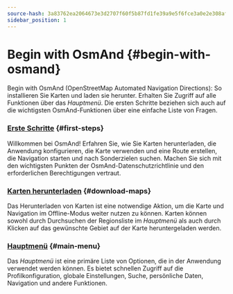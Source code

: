```yaml
---
source-hash: 3a83762ea2064673e3d2707f60f5b87fd1fe39a9e5f6fce3a0e2e308af462f25
sidebar_position: 1
---
```


# Begin with OsmAnd {#begin-with-osmand}

Begin with OsmAnd (OpenStreetMap Automated Navigation Directions): So installieren Sie Karten und laden sie herunter. Erhalten Sie Zugriff auf alle Funktionen über das *Hauptmenü*. Die ersten Schritte beziehen sich auch auf die wichtigsten OsmAnd-Funktionen über eine einfache Liste von Fragen.

### [Erste Schritte](./first-steps.md) {#first-steps}

Willkommen bei OsmAnd! Erfahren Sie, wie Sie Karten herunterladen, die Anwendung konfigurieren, die Karte verwenden und eine Route erstellen, die Navigation starten und nach Sonderzielen suchen. Machen Sie sich mit den wichtigsten Punkten der OsmAnd-Datenschutzrichtlinie und den erforderlichen Berechtigungen vertraut.

### [Karten herunterladen](./download-maps.md) {#download-maps}

Das Herunterladen von Karten ist eine notwendige Aktion, um die Karte und Navigation im Offline-Modus weiter nutzen zu können. Karten können sowohl durch Durchsuchen der Regionsliste im *Hauptmenü* als auch durch Klicken auf das gewünschte Gebiet auf der Karte heruntergeladen werden.

### [Hauptmenü](./main-menu.md) {#main-menu}

Das *Hauptmenü* ist eine primäre Liste von Optionen, die in der Anwendung verwendet werden können. Es bietet schnellen Zugriff auf die Profilkonfiguration, globale Einstellungen, Suche, persönliche Daten, Navigation und andere Funktionen.